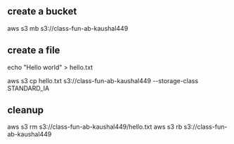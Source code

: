 ## create a bucket

aws s3 mb s3://class-fun-ab-kaushal449

## create a file

echo "Hello world" > hello.txt

aws s3 cp hello.txt s3://class-fun-ab-kaushal449 --storage-class STANDARD_IA

## cleanup

aws s3 rm s3://class-fun-ab-kaushal449/hello.txt
aws s3 rb s3://class-fun-ab-kaushal449



